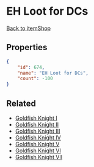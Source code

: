 # EH Loot for DCs

<no description available>

[Back to itemShop](../item-shops.md)

## Properties

```json
{
    "id": 674,
    "name": "EH Loot for DCs",
    "count": -100
}
```

## Related

- [Goldfish Knight I](../items/19781-goldfish-knight-i.md)
- [Goldfish Knight II](../items/19782-goldfish-knight-ii.md)
- [Goldfish Knight III](../items/19783-goldfish-knight-iii.md)
- [Goldfish Knight IV](../items/19784-goldfish-knight-iv.md)
- [Goldfish Knight V](../items/19785-goldfish-knight-v.md)
- [Goldfish Knight VI](../items/19786-goldfish-knight-vi.md)
- [Goldfish Knight VII](../items/19787-goldfish-knight-vii.md)

